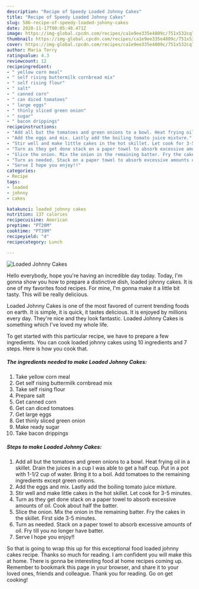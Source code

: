 ```yaml
---
description: "Recipe of Speedy Loaded Johnny Cakes"
title: "Recipe of Speedy Loaded Johnny Cakes"
slug: 586-recipe-of-speedy-loaded-johnny-cakes
date: 2020-11-17T00:05:48.471Z
image: https://img-global.cpcdn.com/recipes/ca1e9ee335e4809c/751x532cq70/loaded-johnny-cakes-recipe-main-photo.jpg
thumbnail: https://img-global.cpcdn.com/recipes/ca1e9ee335e4809c/751x532cq70/loaded-johnny-cakes-recipe-main-photo.jpg
cover: https://img-global.cpcdn.com/recipes/ca1e9ee335e4809c/751x532cq70/loaded-johnny-cakes-recipe-main-photo.jpg
author: Maria Terry
ratingvalue: 4.3
reviewcount: 12
recipeingredient:
- " yellow corn meal"
- " self rising buttermilk cornbread mix"
- " self rising flour"
- " salt"
- " canned corn"
- " can diced tomatoes"
- " large eggs"
- " thinly sliced green onion"
- " sugar"
- " bacon drippings"
recipeinstructions:
- "Add all but the tomatoes and green onions to a bowl. Heat frying oil in a skillet. Drain the juices in a cup I was able to get a half cup. Put in a pot with 1-1/2 cup of water. Bring it to a boil. Add tomatoes to the remaining ingredients except green onions."
- "Add the eggs and mix. Lastly add the boiling tomato juice mixture."
- "Stir well and make little cakes in the hot skillet. Let cook for 3-5 minutes."
- "Turn as they get done stack on a paper towel to absorb excessive amounts of oil. Cook about half the batter."
- "Slice the onion. Mix the onion in the remaining batter. Fry the cakes in the skillet. First side 3-5 minutes."
- "Turn as needed. Stack on a paper towel to absorb excessive amounts of oil. Fry till you no longer have batter."
- "Serve I hope you enjoy!!"
categories:
- Recipe
tags:
- loaded
- johnny
- cakes

katakunci: loaded johnny cakes 
nutrition: 137 calories
recipecuisine: American
preptime: "PT20M"
cooktime: "PT39M"
recipeyield: "4"
recipecategory: Lunch

---
```



![Loaded Johnny Cakes](https://img-global.cpcdn.com/recipes/ca1e9ee335e4809c/751x532cq70/loaded-johnny-cakes-recipe-main-photo.jpg)

Hello everybody, hope you're having an incredible day today. Today, I'm gonna show you how to prepare a distinctive dish, loaded johnny cakes. It is one of my favorites food recipes. For mine, I'm gonna make it a little bit tasty. This will be really delicious.

Loaded Johnny Cakes is one of the most favored of current trending foods on earth. It is simple, it is quick, it tastes delicious. It is enjoyed by millions every day. They're nice and they look fantastic. Loaded Johnny Cakes is something which I've loved my whole life.




To get started with this particular recipe, we have to prepare a few ingredients. You can cook loaded johnny cakes using 10 ingredients and 7 steps. Here is how you cook that.

<!--inarticleads1-->

##### The ingredients needed to make Loaded Johnny Cakes:

1. Take  yellow corn meal
1. Get  self rising buttermilk cornbread mix
1. Take  self rising flour
1. Prepare  salt
1. Get  canned corn
1. Get  can diced tomatoes
1. Get  large eggs
1. Get  thinly sliced green onion
1. Make ready  sugar
1. Take  bacon drippings




<!--inarticleads2-->

##### Steps to make Loaded Johnny Cakes:

1. Add all but the tomatoes and green onions to a bowl. Heat frying oil in a skillet. Drain the juices in a cup I was able to get a half cup. Put in a pot with 1-1/2 cup of water. Bring it to a boil. Add tomatoes to the remaining ingredients except green onions.
1. Add the eggs and mix. Lastly add the boiling tomato juice mixture.
1. Stir well and make little cakes in the hot skillet. Let cook for 3-5 minutes.
1. Turn as they get done stack on a paper towel to absorb excessive amounts of oil. Cook about half the batter.
1. Slice the onion. Mix the onion in the remaining batter. Fry the cakes in the skillet. First side 3-5 minutes.
1. Turn as needed. Stack on a paper towel to absorb excessive amounts of oil. Fry till you no longer have batter.
1. Serve I hope you enjoy!!




So that is going to wrap this up for this exceptional food loaded johnny cakes recipe. Thanks so much for reading. I am confident you will make this at home. There is gonna be interesting food at home recipes coming up. Remember to bookmark this page in your browser, and share it to your loved ones, friends and colleague. Thank you for reading. Go on get cooking!
